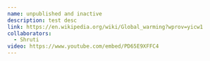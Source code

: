 ```yaml
---
name: unpublished and inactive
description: test desc
link: https://en.wikipedia.org/wiki/Global_warming?wprov=yicw1
collaborators:
  - Shruti
video: https://www.youtube.com/embed/PD65E9XFFC4
---
```

